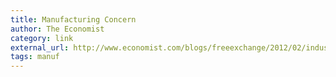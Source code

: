 ```yaml
---
title: Manufacturing Concern
author: The Economist
category: link
external_url: http://www.economist.com/blogs/freeexchange/2012/02/industrial-policy
tags: manuf
---
```

